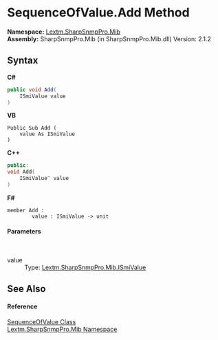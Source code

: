 # SequenceOfValue.Add Method 
 

**Namespace:**&nbsp;<a href="N_Lextm_SharpSnmpPro_Mib">Lextm.SharpSnmpPro.Mib</a><br />**Assembly:**&nbsp;SharpSnmpPro.Mib (in SharpSnmpPro.Mib.dll) Version: 2.1.2

## Syntax

**C#**<br />
``` C#
public void Add(
	ISmiValue value
)
```

**VB**<br />
``` VB
Public Sub Add ( 
	value As ISmiValue
)
```

**C++**<br />
``` C++
public:
void Add(
	ISmiValue^ value
)
```

**F#**<br />
``` F#
member Add : 
        value : ISmiValue -> unit 

```


#### Parameters
&nbsp;<dl><dt>value</dt><dd>Type: <a href="T_Lextm_SharpSnmpPro_Mib_ISmiValue">Lextm.SharpSnmpPro.Mib.ISmiValue</a><br /></dd></dl>

## See Also


#### Reference
<a href="T_Lextm_SharpSnmpPro_Mib_SequenceOfValue">SequenceOfValue Class</a><br /><a href="N_Lextm_SharpSnmpPro_Mib">Lextm.SharpSnmpPro.Mib Namespace</a><br />